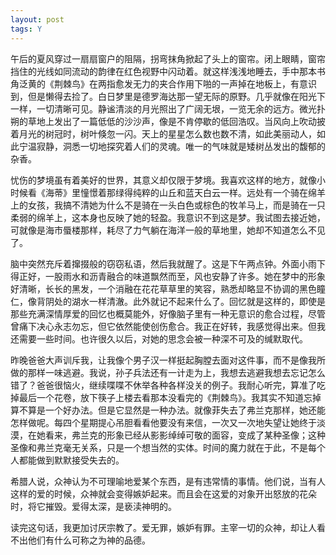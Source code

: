 ```yaml
---
layout: post
tags: Y
---
```


午后的夏风穿过一扇扇窗户的阻隔，拐弯抹角掀起了头上的窗帘。闭上眼睛，窗帘挡住的光线如同流动的韵律在红色视野中闪动着。就这样浅浅地睡去，手中那本书角泛黄的《荆棘鸟》在两指愈发无力的夹合作用下啪的一声掉在地板上，有意识到，但是懒得去捡了。白日梦里是德罗海达那一望无际的原野。几乎就像在阳光下一样，一切清晰可见。静谧清淡的月光照出了广阔无垠，一览无余的远方。微光扑朔的草地上发出了一篇低低的沙沙声，像是不肯停歇的低回浩叹。当风向上吹动披着月光的树冠时，树叶倏忽一闪。天上的星星怎么数也数不清，如此美丽动人，如此宁温寂静，洞悉一切地探究着人们的灵魂。唯一的气味就是矮树丛发出的馥郁的杂香。

忧伤的梦境虽有着美好的世界，其意义却仅限于梦境。我喜欢这样的地方，就像小时候看《海蒂》里憧憬着那绿得纯粹的山丘和蓝天白云一样。远处有一个骑在绵羊上的女孩，我搞不清她为什么不是骑在一头白色或棕色的牧羊马上，而是骑在一只柔弱的绵羊上，这本身也反映了她的轻盈。我意识不到这是梦。我试图去接近她，可就像是海市蜃楼那样，耗尽了力气躺在海洋一般的草地里，她却不知道怎么不见了。

脑中突然充斥着撺掇般的窃窃私语，然后我就醒了。这是下午两点钟。外面小雨下得正好，一股雨水和沥青融合的味道飘然而至，风也安静了许多。她在梦中的形象好清晰，长长的黑发，一个消融在花花草草里的笑容，熟悉却略显不协调的黑色瞳仁，像背阴处的湖水一样清澈。此外就记不起来什么了。回忆就是这样的，即使是那些充满深情厚爱的回忆也概莫能外，好像脑子里有一种无意识的愈合过程，尽管曾痛下决心永志勿忘，但它依然能使创伤愈合。我正在好转，我感觉得出来。但我还需要一些时间。也许很久以后，对她的思念会被一种深不可及的缄默取代。

昨晚爸爸大声训斥我，让我像个男子汉一样挺起胸膛去面对这件事，而不是像我所做的那样一味逃避。我说，孙子兵法还有一计走为上，我想去逃避我想去忘记怎么错了？爸爸很恼火，继续喋喋不休举各种各样没关的例子。我耐心听完，算准了吃掉最后一个花卷，放下筷子上楼去看那本没看完的《荆棘鸟》。我其实不知道忘掉算不算是一个好办法。但是它显然是一种办法。就像菲失去了弗兰克那样，她还能怎样做呢。每四个星期提心吊胆看看他要没有来信，一次又一次地失望让她终于淡漠，在她看来，弗兰克的形象已经从影影绰绰可敬的面容，变成了某种圣像；这种圣像和弗兰克毫无关系，只是一个想当然的实体。时间的魔力就在于此，不是每个人都能做到默默接受失去的。

希腊人说，众神认为不可理喻地爱某个东西，是有违常情的事情。他们说，当有人这样的爱的时候，众神就会变得嫉妒起来。而且会在这爱的对象开出怒放的花朵时，将它摧毁。爱得太深，是亵渎神明的。

读完这句话，我更加讨厌宗教了。爱无罪，嫉妒有罪。主宰一切的众神，却让人看不出他们有什么可称之为神的品德。
